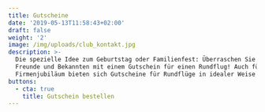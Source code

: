 ```yaml
---
title: Gutscheine
date: '2019-05-13T11:58:43+02:00'
draft: false
weight: '2'
image: /img/uploads/club_kontakt.jpg
description: >-
  Die spezielle Idee zum Geburtstag oder Familienfest: Überraschen Sie Ihre
  Freunde und Bekannten mit einem Gutschein für einen Rundflug! Auch für ein
  Firmenjubiläum bieten sich Gutscheine für Rundflüge in idealer Weise an.
buttons:
  - cta: true
    title: Gutschein bestellen
---
```


